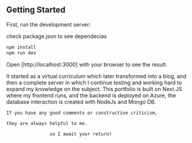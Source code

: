 
## Getting Started

First, run the development server:

check package.json to see dependecias
```bash
npm install
npm run dev
```

Open [http://localhost:3000] with your browser to see the result.

It started as a virtual curriculum which later transformed into a blog, and then a complete server in which I continue testing and working hard to expand my knowledge on the subject.
This portfolio is built on Next.JS where my
frontend runs, and the backend is deployed
on Azure, the database interaction is
created with NodeJs and Mongo DB.
          

    If you have any good comments or constructive criticism,
 
    they are always helpful to me.
    
                    so I await your return!


